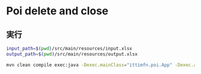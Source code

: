 # Poi delete and close

## 実行

``` bash
input_path=$(pwd)/src/main/resources/input.xlsx
output_path=$(pwd)/src/main/resources/output.xlsx

mvn clean compile exec:java -Dexec.mainClass="ittimfn.poi.App" -Dexec.args="'$input_path' '$output_path'"
```
